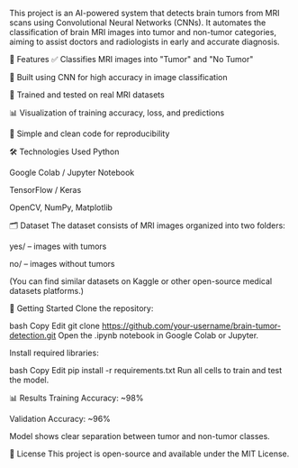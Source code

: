 This project is an AI-powered system that detects brain tumors from MRI scans using Convolutional Neural Networks (CNNs). It automates the classification of brain MRI images into tumor and non-tumor categories, aiming to assist doctors and radiologists in early and accurate diagnosis.

📌 Features
✅ Classifies MRI images into "Tumor" and "No Tumor"

🧠 Built using CNN for high accuracy in image classification

🧪 Trained and tested on real MRI datasets

📊 Visualization of training accuracy, loss, and predictions

🧾 Simple and clean code for reproducibility

🛠️ Technologies Used
Python

Google Colab / Jupyter Notebook

TensorFlow / Keras

OpenCV, NumPy, Matplotlib

🗂️ Dataset
The dataset consists of MRI images organized into two folders:

yes/ – images with tumors

no/ – images without tumors

(You can find similar datasets on Kaggle or other open-source medical datasets platforms.)

🚀 Getting Started
Clone the repository:

bash
Copy
Edit
git clone https://github.com/your-username/brain-tumor-detection.git
Open the .ipynb notebook in Google Colab or Jupyter.

Install required libraries:

bash
Copy
Edit
pip install -r requirements.txt
Run all cells to train and test the model.

📊 Results
Training Accuracy: ~98%

Validation Accuracy: ~96%

Model shows clear separation between tumor and non-tumor classes.

📄 License
This project is open-source and available under the MIT License.
